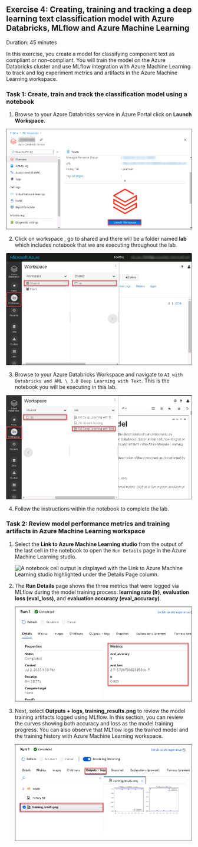 ## Exercise 4: Creating, training and tracking a deep learning text classification model with Azure Databricks, MLflow and Azure Machine Learning

Duration: 45 minutes

In this exercise, you create a model for classifying component text as compliant or non-compliant. You will train the model on the Azure Databricks cluster and use MLflow integration with Azure Machine Learning to track and log experiment metrics and artifacts in the Azure Machine Learning workspace.

### Task 1: Create, train and track the classification model using a notebook

1. Browse to your Azure Databricks service in Azure Portal click on **Launch Workspace**.

![click on launch workspace](images/8.png)

2. Click on workspace , go to shared and there will be a folder named **lab** which includes notebook that we are executing throughout the lab.

![Databricks workspace](images/7.png)

3. Browse to your Azure Databricks Workspace and navigate to `AI with Databricks and AML \ 3.0 Deep Learning with Text`. This is the notebook you will be executing in this lab.

![Deep learning with text](images/11.png)

4. Follow the instructions within the notebook to complete the lab.

### Task 2: Review model performance metrics and training artifacts in Azure Machine Learning workspace

1. Select the **Link to Azure Machine Learning studio** from the output of the last cell in the notebook to open the `Run Details` page in the Azure Machine Learning studio.

   ![A notebook cell output is displayed with the Link to Azure Machine Learning studio highlighted under the Details Page column.](images/mlflow_1.png 'Open Azure Machine Learning studio')

2. The **Run Details** page shows the three metrics that were logged via MLflow during the model training process: **learning rate (lr)**, **evaluation loss (eval_loss)**, and **evaluation accuracy (eval_accuracy)**.

   ![In the Run Details page, the Metrics section containing eval_accuracy, eval_loss, and lr is highlighted.](images/12.png 'Model Training Metrics')

3. Next, select **Outputs + logs, training_results.png** to review the model training artifacts logged using MLflow. In this section, you can review the curves showing both accuracy and loss as the model training progress. You can also observe that MLflow logs the trained model and the training history with Azure Machine Learning workspace.

   ![On the Run Details page, the Output + Logs tab is selected, and the training_results.png item is selected in a list on the left. The image is displayed showing charts of Training and validation accuracy, and Training and validation loss.](images/13.png 'Model Training Artifacts')
